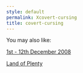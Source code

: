```yaml
---
style: default
permalink: Xcovert-cursing
title: covert-cursing
---
```

You may also like:

[1st - 12th December 2008](http://scp-wiki.net/1st-12th-december-2008)

[Land of Plenty](http://scp-wiki.net/land-of-plenty)
